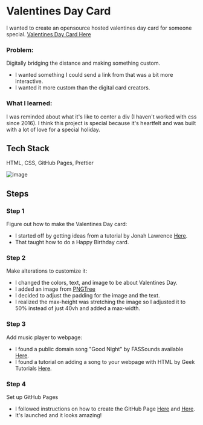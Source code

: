 # Valentines Day Card
I wanted to create an opensource hosted valentines day card for someone special. 
[Valentines Day Card Here](https://mindfultatiana.github.io/valentinesday2024/)

### Problem: 
Digitally bridging the distance and making something custom. 
-  I wanted something I could send a link from that was a bit more interactive.
-  I wanted it more custom than the digital card creators.

### What I learned:
I was reminded about what it's like to center a div (I haven't worked with css since 2016).
I think this project is special because it's heartfelt and was built with a lot of love for a special holiday.

## Tech Stack
HTML, CSS, GitHub Pages, Prettier

![image](https://github.com/mindfultatiana/valentinesday2024/assets/13071148/e94484f3-5de8-4e40-a48d-075f1c05c6ff)

## Steps
### Step 1
Figure out how to make the Valentines Day card:
  - I started off by getting ideas from a tutorial by Jonah Lawrence [Here](https://www.youtube.com/watch?v=BVX7kZ4GM-g). 
  - That taught how to do a Happy Birthday card.
### Step 2
Make alterations to customize it:
-  I changed the colors, text, and image to be about Valentines Day.
-  I added an image from [PNGTree](https://pngtree.com/)
-  I decided to adjust the padding for the image and the text.
-  I realized the max-height was stretching the image so I adjusted it to 50% instead of just 40vh
and added a max-width.
### Step 3
Add music player to webpage:
-  I found a public domain song "Good Night" by FASSounds available [Here](https://pixabay.com/music/).
-  I found a tutorial on adding a song to your webpage with HTML by Geek Tutorials [Here](https://www.youtube.com/watch?v=9F49XgzlZgA).
### Step 4
Set up GitHub Pages
-  I followed instructions on how to create the GitHub Page [Here](https://pages.github.com/) and [Here](https://docs.github.com/en/pages/getting-started-with-github-pages/creating-a-github-pages-site).
-  It's launched and it looks amazing!
